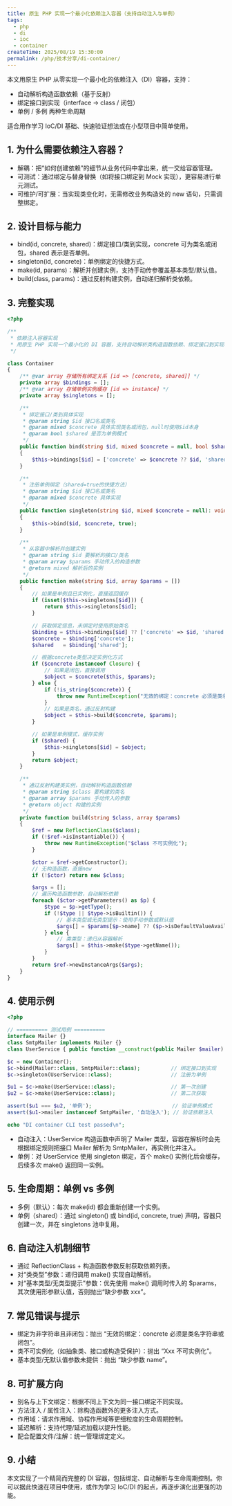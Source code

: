```yaml
---
title: 原生 PHP 实现一个最小化依赖注入容器（支持自动注入与单例）
tags:
  - php
  - di
  - ioc
  - container
createTime: 2025/08/19 15:30:00
permalink: /php/技术分享/di-container/
---
```


本文用原生 PHP 从零实现一个最小化的依赖注入（DI）容器，支持：
- 自动解析构造函数依赖（基于反射）
- 绑定接口到实现（interface -> class / 闭包）
- 单例 / 多例 两种生命周期

适合用作学习 IoC/DI 基础、快速验证想法或在小型项目中简单使用。

## 1. 为什么需要依赖注入容器？
- 解耦：把“如何创建依赖”的细节从业务代码中拿出来，统一交给容器管理。
- 可测试：通过绑定与替身替换（如将接口绑定到 Mock 实现），更容易进行单元测试。
- 可维护/可扩展：当实现类变化时，无需修改业务构造处的 new 语句，只需调整绑定。

## 2. 设计目标与能力
- bind(id, concrete, shared)：绑定接口/类到实现，concrete 可为类名或闭包，shared 表示是否单例。
- singleton(id, concrete)：单例绑定的快捷方式。
- make(id, params)：解析并创建实例，支持手动传参覆盖基本类型/默认值。
- build(class, params)：通过反射构建实例，自动递归解析类依赖。

## 3. 完整实现

```php
<?php

/**
 * 依赖注入容器实现
 * 用原生 PHP 实现一个最小化的 DI 容器，支持自动解析类构造函数依赖、绑定接口到实现、单例/多例两种生命周期。
 */

class Container
{
    /** @var array 存储所有绑定关系 [id => [concrete, shared]] */
    private array $bindings = [];
    /** @var array 存储单例实例缓存 [id => instance] */
    private array $singletons = [];

    /**
     * 绑定接口/类到具体实现
     * @param string $id 接口名或类名
     * @param mixed $concrete 具体实现类名或闭包，null时使用$id本身
     * @param bool $shared 是否为单例模式
     */
    public function bind(string $id, mixed $concrete = null, bool $shared = false): void
    {
        $this->bindings[$id] = ['concrete' => $concrete ?? $id, 'shared' => $shared];
    }

    /**
     * 注册单例绑定（shared=true的快捷方法）
     * @param string $id 接口名或类名
     * @param mixed $concrete 具体实现
     */
    public function singleton(string $id, mixed $concrete = null): void
    {
        $this->bind($id, $concrete, true);
    }

    /**
     * 从容器中解析并创建实例
     * @param string $id 要解析的接口/类名
     * @param array $params 手动传入的构造参数
     * @return mixed 解析后的实例
     */
    public function make(string $id, array $params = [])
    {
        // 如果是单例且已实例化，直接返回缓存
        if (isset($this->singletons[$id])) {
            return $this->singletons[$id];
        }

        // 获取绑定信息，未绑定时使用原始类名
        $binding = $this->bindings[$id] ?? ['concrete' => $id, 'shared' => false];
        $concrete = $binding['concrete'];
        $shared   = $binding['shared'];

        // 根据concrete类型决定实例化方式
        if ($concrete instanceof Closure) {
            // 如果是闭包，直接调用
            $object = $concrete($this, $params);
        } else {
            if (!is_string($concrete)) {
                throw new RuntimeException("无效的绑定：concrete 必须是类名字符串或闭包");
            }
            // 如果是类名，通过反射构建
            $object = $this->build($concrete, $params);
        }

        // 如果是单例模式，缓存实例
        if ($shared) {
            $this->singletons[$id] = $object;
        }
        return $object;
    }

    /**
     * 通过反射构建类实例，自动解析构造函数依赖
     * @param string $class 要构建的类名
     * @param array $params 手动传入的参数
     * @return object 构建的实例
     */
    private function build(string $class, array $params)
    {
        $ref = new ReflectionClass($class);
        if (!$ref->isInstantiable()) {
            throw new RuntimeException("$class 不可实例化");
        }

        $ctor = $ref->getConstructor();
        // 无构造函数，直接new
        if (!$ctor) return new $class;

        $args = [];
        // 遍历构造函数参数，自动解析依赖
        foreach ($ctor->getParameters() as $p) {
            $type = $p->getType();
            if (!$type || $type->isBuiltin()) {
                // 基本类型或无类型提示：使用手动参数或默认值
                $args[] = $params[$p->name] ?? ($p->isDefaultValueAvailable() ? $p->getDefaultValue() : throw new RuntimeException("缺少参数 {$p->name}"));
            } else {
                // 类类型：递归从容器解析
                $args[] = $this->make($type->getName());
            }
        }
        return $ref->newInstanceArgs($args);
    }
}
```

## 4. 使用示例

```php
<?php

// ========== 测试用例 ==========
interface Mailer {}
class SmtpMailer implements Mailer {}
class UserService { public function __construct(public Mailer $mailer) {} }

$c = new Container();
$c->bind(Mailer::class, SmtpMailer::class);          // 绑定接口到实现
$c->singleton(UserService::class);                   // 注册为单例

$u1 = $c->make(UserService::class);                  // 第一次创建
$u2 = $c->make(UserService::class);                  // 第二次获取

assert($u1 === $u2, '单例');                          // 验证单例模式
assert($u1->mailer instanceof SmtpMailer, '自动注入'); // 验证依赖注入

echo "DI container CLI test passed\n";
```

- 自动注入：UserService 构造函数中声明了 Mailer 类型，容器在解析时会先根据绑定规则把接口 Mailer 解析为 SmtpMailer，再实例化并注入。
- 单例：对 UserService 使用 singleton 绑定，首个 make() 实例化后会缓存，后续多次 make() 返回同一实例。

## 5. 生命周期：单例 vs 多例
- 多例（默认）：每次 make(id) 都会重新创建一个实例。
- 单例（shared）：通过 singleton() 或 bind(id, concrete, true) 声明，容器只创建一次，并在 singletons 池中复用。

## 6. 自动注入机制细节
- 通过 ReflectionClass + 构造函数参数反射获取依赖列表。
- 对“类类型”参数：递归调用 make() 实现自动解析。
- 对“基本类型/无类型提示”参数：优先使用 make() 调用时传入的 $params，其次使用形参默认值，否则抛出“缺少参数 xxx”。

## 7. 常见错误与提示
- 绑定为非字符串且非闭包：抛出 “无效的绑定：concrete 必须是类名字符串或闭包”。
- 类不可实例化（如抽象类、接口或构造受保护）：抛出 “Xxx 不可实例化”。
- 基本类型/无默认值参数未提供：抛出 “缺少参数 name”。

## 8. 可扩展方向
- 别名与上下文绑定：根据不同上下文为同一接口绑定不同实现。
- 方法注入 / 属性注入：除构造函数外的更多注入方式。
- 作用域：请求作用域、协程作用域等更细粒度的生命周期控制。
- 延迟解析：支持代理/延迟加载以提升性能。
- 配合配置文件/注解：统一管理绑定定义。

## 9. 小结
本文实现了一个精简而完整的 DI 容器，包括绑定、自动解析与生命周期控制。你可以据此快速在项目中使用，或作为学习 IoC/DI 的起点，再逐步演化出更强的功能。
